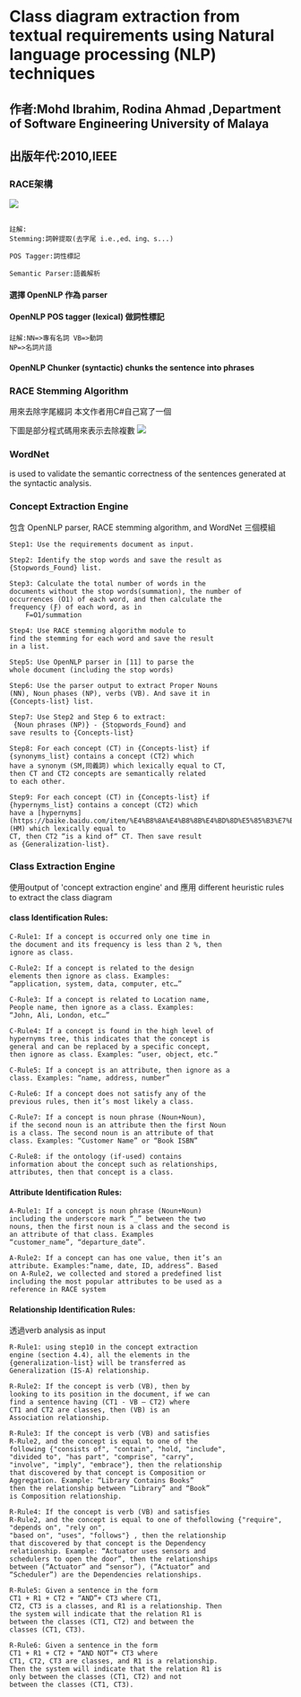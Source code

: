 # Class diagram extraction from textual requirements using Natural language processing (NLP) techniques

## 作者:Mohd Ibrahim, Rodina Ahmad ,Department of Software Engineering University of Malaya 
## 出版年代:2010,IEEE

### RACE架構
![](https://i.imgur.com/hgyHuzs.jpg)
```

註解:
Stemming:詞幹提取(去字尾 i.e.,ed、ing、s...)

POS Tagger:詞性標記

Semantic Parser:語義解析

```

#### 選擇 OpenNLP 作為 parser
#### OpenNLP POS tagger (lexical) 做詞性標記

```
註解:NN=>專有名詞 VB=>動詞
NP=>名詞片語
```

#### OpenNLP Chunker (syntactic) chunks the sentence into phrases 

### RACE Stemming Algorithm
用來去除字尾綴詞
本文作者用C#自己寫了一個 

下圖是部分程式碼用來表示去除複數
![](https://i.imgur.com/BnZA4jF.jpg)

### WordNet
is used to validate the
semantic correctness
of the sentences generated
at the syntactic analysis.

### Concept Extraction Engine 
包含 OpenNLP parser, RACE stemming algorithm, and WordNet 三個模組
```
Step1: Use the requirements document as input.

Step2: Identify the stop words and save the result as
{Stopwords_Found} list.

Step3: Calculate the total number of words in the
documents without the stop words(summation), the number of
occurrences (O1) of each word, and then calculate the
frequency (Ƒ) of each word, as in
    F=O1/summation

Step4: Use RACE stemming algorithm module to
find the stemming for each word and save the result
in a list.

Step5: Use OpenNLP parser in [11] to parse the
whole document (including the stop words)

Step6: Use the parser output to extract Proper Nouns
(NN), Noun phases (NP), verbs (VB). And save it in
{Concepts-list} list.

Step7: Use Step2 and Step 6 to extract:
 {Noun phrases (NP)} - {Stopwords_Found} and
save results to {Concepts-list}

Step8: For each concept (CT) in {Concepts-list} if
{synonyms_list} contains a concept (CT2) which
have a synonym (SM,同義詞) which lexically equal to CT,
then CT and CT2 concepts are semantically related
to each other.

Step9: For each concept (CT) in {Concepts-list} if
{hypernyms_list} contains a concept (CT2) which
have a [hypernyms](https://baike.baidu.com/item/%E4%B8%8A%E4%B8%8B%E4%BD%8D%E5%85%B3%E7%B3%BB/5947743) (HM) which lexically equal to
CT, then CT2 “is a kind of“ CT. Then save result
as {Generalization-list}. 

```

### Class Extraction Engine 
使用output of 'concept extraction engine' and 應用 different heuristic rules to
extract the class diagram

#### class Identification Rules:
```
C-Rule1: If a concept is occurred only one time in
the document and its frequency is less than 2 %, then
ignore as class.

C-Rule2: If a concept is related to the design
elements then ignore as class. Examples:
“application, system, data, computer, etc…”

C-Rule3: If a concept is related to Location name,
People name, then ignore as a class. Examples:
“John, Ali, London, etc…”

C-Rule4: If a concept is found in the high level of
hypernyms tree, this indicates that the concept is
general and can be replaced by a specific concept,
then ignore as class. Examples: “user, object, etc.”

C-Rule5: If a concept is an attribute, then ignore as a
class. Examples: “name, address, number”

C-Rule6: If a concept does not satisfy any of the
previous rules, then it’s most likely a class.

C-Rule7: If a concept is noun phrase (Noun+Noun),
if the second noun is an attribute then the first Noun
is a class. The second noun is an attribute of that
class. Examples: “Customer Name” or “Book ISBN”

C-Rule8: if the ontology (if-used) contains
information about the concept such as relationships,
attributes, then that concept is a class. 
```

#### Attribute Identification Rules:
```
A-Rule1: If a concept is noun phrase (Noun+Noun)
including the underscore mark “_” between the two
nouns, then the first noun is a class and the second is
an attribute of that class. Examples
“customer_name”, “departure_date”.

A-Rule2: If a concept can has one value, then it’s an
attribute. Examples:”name, date, ID, address”. Based
on A-Rule2, we collected and stored a predefined list
including the most popular attributes to be used as a
reference in RACE system
```

#### Relationship Identification Rules:
透過verb analysis as input
```
R-Rule1: using step10 in the concept extraction
engine (section 4.4), all the elements in the
{generalization-list} will be transferred as
Generalization (IS-A) relationship.

R-Rule2: If the concept is verb (VB), then by
looking to its position in the document, if we can
find a sentence having (CT1 - VB – CT2) where
CT1 and CT2 are classes, then (VB) is an
Association relationship.

R-Rule3: If the concept is verb (VB) and satisfies
R-Rule2, and the concept is equal to one of the
following {"consists of", "contain", "hold, "include",
"divided to", "has part", "comprise", "carry",
"involve", "imply", "embrace"}, then the relationship
that discovered by that concept is Composition or
Aggregation. Example: “Library Contains Books”
then the relationship between “Library” and “Book”
is Composition relationship.

R-Rule4: If the concept is verb (VB) and satisfies
R-Rule2, and the concept is equal to one of thefollowing {"require", "depends on", "rely on",
"based on", "uses", "follows"} , then the relationship
that discovered by that concept is the Dependency
relationship. Example: “Actuator uses sensors and
schedulers to open the door”, then the relationships
between (“Actuator” and “sensor”), (“Actuator” and
“Scheduler”) are the Dependencies relationships.

R-Rule5: Given a sentence in the form
CT1 + R1 + CT2 + “AND”+ CT3 where CT1,
CT2, CT3 is a classes, and R1 is a relationship. Then
the system will indicate that the relation R1 is
between the classes (CT1, CT2) and between the
classes (CT1, CT3).

R-Rule6: Given a sentence in the form
CT1 + R1 + CT2 + “AND NOT”+ CT3 where
CT1, CT2, CT3 are classes, and R1 is a relationship.
Then the system will indicate that the relation R1 is
only between the classes (CT1, CT2) and not
between the classes (CT1, CT3). 
```



